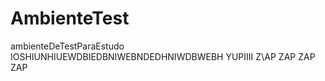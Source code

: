 # AmbienteTest
ambienteDeTestParaEstudo
IOSHIUNHIUEWDBIEDBNIWEBNDEDHNIWDBWEBH
YUPIIII
Z\AP ZAP ZAP ZAP
